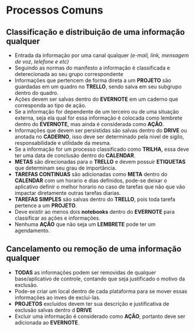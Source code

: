 # Processos Comuns

## Classificação e distribuição de uma informação qualquer

- Entrada da informação por uma canal qualquer _(e-mail, link, mensagem de voz, telefone e etc)_
- Seguindo as normas do manifesto a informação é classificada e deterecionada ao seu grupo correspondente
- Informações que pertencem de forma direta a um **PROJETO** são guardadas em um quadro no **TRELLO**, sendo salva em seu subgrupo dentro do quadro.
- Ações devem ser salvas dentro do **EVERNOTE** em um caderno que corresponda ao tipo de ação.
- Se a informação for dependente de um terceiro ou de uma situação externa, seja ela qual for essa informação é colocada como lembrete dentro do **EVERNOTE**, mas ainda é considerada como **AÇÃO**.
- Informações que devem ser persistidas são salvas dentro do **DRIVE** ou anotada no **CADERNO**, isso deve ser determinado pela nivel de sigilo, responsabilidade e utilidade da mesma.
- Se a informação for um processo classificado como **TRILHA**, essa deve ter uma data de conclusão dentro do **CALENDAR**.
- **METAS** são direcionadas para o **TRELLO** e devem possuir **ETIQUETAS** que determinam seu grau de importância.
- **TAREFAS CONTINUAS** são adicionadas como **META** dentro do **CALENDAR** com um horario e dias definidos, pode-se deixar o aplicativo definir o melhor horario no caso de tarefas que não que vão impactar diretamente outras tarefas diarias.
- **TAREFAS SIMPLES** são salvas dentro do **TRELLO**, pois toda tarefa pertence a um **PROJETO**.
- Deve existir ao menos dois __notebooks__ dentro do **EVERNOTE** para classificar as ações e informações.
- Nenhuma **AÇÃO** que não seja um **LEMBRETE** pode ter um agendamento.

## Cancelamento ou remoção de uma informação qualquer

- **TODAS** as informações podem ser removidas de qualquer base/aplicativo de controle, contando que seja justificado o motivo da exclusão.
- Pode-se criar um local dentro de cada plataforma para se mover essas informações ao inves de exclui-las.
- **PROJETOS** excluidos devem ter sua descrição e justificativa de exclusão salvas dentro d **DRIVE**
- Excluir uma informação é considerado como **AÇÃO**, portanto deve ser adicionada ao **EVERNOTE**.



